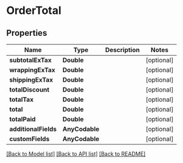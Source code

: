 # OrderTotal

## Properties
Name | Type | Description | Notes
------------ | ------------- | ------------- | -------------
**subtotalExTax** | **Double** |  | [optional] 
**wrappingExTax** | **Double** |  | [optional] 
**shippingExTax** | **Double** |  | [optional] 
**totalDiscount** | **Double** |  | [optional] 
**totalTax** | **Double** |  | [optional] 
**total** | **Double** |  | [optional] 
**totalPaid** | **Double** |  | [optional] 
**additionalFields** | **AnyCodable** |  | [optional] 
**customFields** | **AnyCodable** |  | [optional] 

[[Back to Model list]](../README.md#documentation-for-models) [[Back to API list]](../README.md#documentation-for-api-endpoints) [[Back to README]](../README.md)


